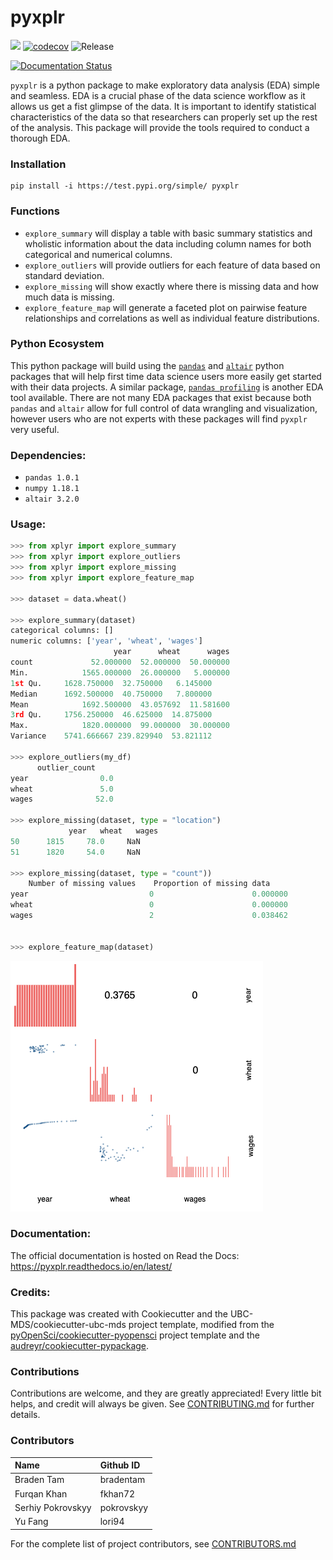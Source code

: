 # pyxplr 

![](https://github.com/UBC-MDS/pyxplr/workflows/build/badge.svg) [![codecov](https://codecov.io/gh/UBC-MDS/pyxplr/branch/master/graph/badge.svg)](https://codecov.io/gh/UBC-MDS/pyxplr) ![Release](https://github.com/UBC-MDS/pyxplr/workflows/Release/badge.svg)

[![Documentation Status](https://readthedocs.org/projects/pyxplr/badge/?version=latest)](https://pyxplr.readthedocs.io/en/latest/?badge=latest)

`pyxplr` is a python package to make exploratory data analysis (EDA) simple and seamless. EDA is a crucial phase of the data science workflow as it allows us get a fist glimpse of the data. It is important to identify statistical characteristics of the data so that researchers can properly set up the rest of the analysis. This package will provide the tools required to conduct a thorough EDA.

### Installation

```
pip install -i https://test.pypi.org/simple/ pyxplr
```

### Functions

- `explore_summary` will display a table with basic summary statistics and wholistic information about the data including column names for both categorical and numerical columns. 
- `explore_outliers` will provide outliers for each feature of data based on standard deviation.
- `explore_missing` will show exactly where there is missing data and how much data is missing.
- `explore_feature_map` will generate a faceted plot on pairwise feature relationships and correlations as well as individual feature distributions.

### Python Ecosystem

This python package will build using the [`pandas`](https://github.com/pandas-dev/pandas) and [`altair`](https://github.com/altair-viz/altair) python packages that will help first time data science users more easily get started with their data projects. A similar package, [`pandas profiling`](https://github.com/pandas-profiling/pandas-profiling) is another EDA tool available. There are not many EDA packages that exist because both `pandas` and `altair` allow for full control of data wrangling and visualization, however users who are not experts with these packages will find `pyxplr` very useful.

### Dependencies:

- `pandas 1.0.1`
- `numpy 1.18.1`
- `altair 3.2.0`

### Usage:

``` python
>>> from xplyr import explore_summary
>>> from xplyr import explore_outliers
>>> from xplyr import explore_missing
>>> from xplyr import explore_feature_map

>>> dataset = data.wheat()

>>> explore_summary(dataset)
categorical columns: []
numeric columns: ['year', 'wheat', 'wages']
                       year	     wheat	    wages
count	          52.000000	 52.000000	50.000000
Min.	        1565.000000	 26.000000	 5.000000
1st Qu. 	1628.750000	 32.750000	 6.145000
Median  	1692.500000	 40.750000	 7.800000
Mean	        1692.500000	 43.057692	11.581600
3rd Qu. 	1756.250000	 46.625000	14.875000
Max.	        1820.000000	 99.000000	30.000000
Variance	5741.666667	239.829940	53.821112

>>> explore_outliers(my_df)
	  outlier_count
year	            0.0
wheat	            5.0
wages	           52.0

>>> explore_missing(dataset, type = "location")
             year	wheat	wages
50	    1815	 78.0	  NaN
51	    1820	 54.0	  NaN

>>> explore_missing(dataset, type = "count"))
	Number of missing values	Proportion of missing data
year	                       0                   	  0.000000
wheat	                       0                	  0.000000
wages	                       2	                  0.038462


>>> explore_feature_map(dataset)
```
![](/imgs/feature_map.png)

### Documentation:
The official documentation is hosted on Read the Docs: <https://pyxplr.readthedocs.io/en/latest/>

### Credits:
This package was created with Cookiecutter and the UBC-MDS/cookiecutter-ubc-mds project template, modified from the [pyOpenSci/cookiecutter-pyopensci](https://github.com/pyOpenSci/cookiecutter-pyopensci) project template and the [audreyr/cookiecutter-pypackage](https://github.com/audreyr/cookiecutter-pypackage).

### Contributions

Contributions are welcome, and they are greatly appreciated! Every little bit
helps, and credit will always be given. See [CONTRIBUTING.md](CONTRIBUTING.md) for further details.

### Contributors

Name     | Github ID
:------- |:-------
Braden Tam   | bradentam
Furqan Khan  | fkhan72
Serhiy Pokrovskyy | pokrovskyy
Yu Fang | lori94

For the complete list of project contributors, see [CONTRIBUTORS.md](CONTRIBUTORS.md)